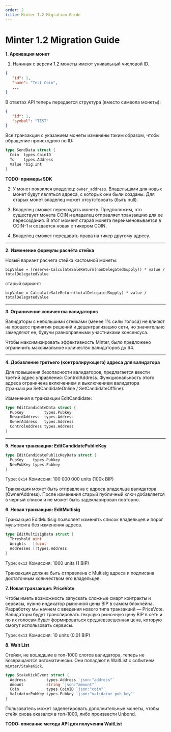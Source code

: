 ```yaml
---
order: 2
title: Minter 1.2 Migration Guide
---
```


# Minter 1.2 Migration Guide

**1. Архивация монет**

1. Начиная с версии 1.2 монеты имеют уникальный числовой ID.

```json
{
   "id": 1,
   "name": "Test Coin",
   ...
}
```

В ответах API теперь передается структура (вместо символа монеты):
```json
{
   "id": 1,
   "symbol": "TEST"
}
```

Все транзакции с указанием монеты изменены таким образом, чтобы обращение происходило по ID:
```go
type SendData struct {  
  Coin  types.CoinID  
  To    types.Address  
  Value *big.Int  
}
```

**TODO: примеры SDK**

2.  У монет появился владелец: `owner_address`. Владельцами для новых монет будут являться адреса, с которых они были созданы. Для старых монет владелец может отсутствовать (быть null).

3.  Владелец сможет пересоздать монету. Предположим, что существует монета COIN и владелец отправляет транзакцию для ее пересоздания. В этот момент старая монета переименовывается в COIN-1 и создается новая с тикером COIN.

4.  Владелец сможет передавать права на тикер другому адресу.

----------

**2. Изменение формулы расчёта стейка**

Новый вариант расчета стейка кастомной монеты:

`bipValue = (reserve-CalculateSaleReturn(nonDelegatedSupply)) * value / totalDelegatedValue`

старый вариант:

`bipValue = CalculateSaleReturn(totalDelegatedSupply) * value / totalDelegatedValue`

----------

**3. Ограничение количества валидаторов**

Валидаторы с небольшими стейками (менее 1% силы голоса) не влияют на процесс принятия решений и децентрализацию сети, но значительно замедляют ее, будучи равноправными участниками консенсуса.

Чтобы максимизировать эффективность Minter, было предложено ограничить максимальное количество валидаторов до 64.

----------

**4. Добавление третьего (контролирующего) адреса для валидатора**

Для повышения безопасности валидаторов, предлагается ввести третий адрес управления: ControlAddress. Функциональность этого адреса ограничена включением и выключением валидатора  
(транзакции SetCandidateOnline / SetCandidateOffline).

Изменения в транзакции EditCandidate:
```go
type EditCandidateData struct {  
  PubKey         types.Pubkey  
  RewardAddress  types.Address  
  OwnerAddress   types.Address  
  ControlAddress types.Address  
}
```

----------

**5. Новая транзакция: EditCandidatePublicKey**

```go
type EditCandidatePublicKeyData struct {  
  PubKey    types.Pubkey  
  NewPubKey types.Pubkey  
}
```

Type: `0x14`
Комиссия: 100 000 000 units (100k BIP)

Транзакция может быть отправлена с адреса владельца валидатора (OwnerAddress). После изменения старый публичный ключ добавляется в черный список и не может быть задекларирован повторно.

**6. Новая транзакция: EditMultisig**

Транзакция EditMultisig позволяет изменять список владельцев и порог мультисига без изменения адреса. 

```go
type EditMultisigData struct {  
  Threshold uint  
  Weights   []uint  
  Addresses []types.Address  
}
```

Type: `0x12`
Комиссия: 1000 units (1 BIP)

Транзакция должна быть отправлена с Multisig адреса и подписана достаточным количеством его владельцев.

**7. Новая транзакция: PriceVote**

Чтобы иметь возможность запускать сложные смарт контракты и сервисы, нужно индикатор рыночной цены BIP в самом блокчейна. Разработку мы начнем с введения нового типа транзакций — PriceVote. Валидаторы будут транслировать текущую рыночную цену BIP в сеть и по их голосам будет формироваться средневзвешенная цена, которую смогут использовать сервисы.

Type: `0x13`
Комиссия: 10 units (0.01 BIP)

**8. Wait List**

Стейки, не вошедшие в топ-1000 слотов валидатора, теперь не возвращаются автоматически. Они попадают в WaitList с событием `minter/StakeKick`.

```go
type StakeKickEvent struct {  
  Address         types.Address `json:"address"`  
  Amount          string `json:"amount"`  
  Coin            types.CoinID `json:"coin"`  
  ValidatorPubKey types.Pubkey `json:"validator_pub_key"`  
}
```

Пользователь может заделегировать дополнительные монеты, чтобы стейк снова оказался в топ-1000, либо произвести Unbond.

**TODO: описание метода API для получения WaitList**


